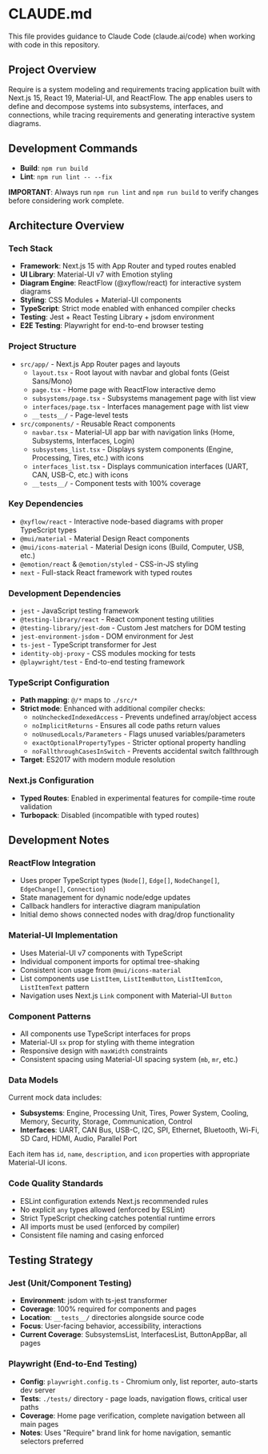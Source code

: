 # CLAUDE.md

This file provides guidance to Claude Code (claude.ai/code) when working with code in this repository.

## Project Overview

Require is a system modeling and requirements tracing application built with Next.js 15, React 19, Material-UI, and ReactFlow. The app enables users to define and decompose systems into subsystems, interfaces, and connections, while tracing requirements and generating interactive system diagrams.

## Development Commands

- **Build**: `npm run build`
- **Lint**: `npm run lint -- --fix`

**IMPORTANT**: Always run `npm run lint` and `npm run build` to verify changes before considering work complete.

## Architecture Overview

### Tech Stack
- **Framework**: Next.js 15 with App Router and typed routes enabled
- **UI Library**: Material-UI v7 with Emotion styling
- **Diagram Engine**: ReactFlow (@xyflow/react) for interactive system diagrams
- **Styling**: CSS Modules + Material-UI components
- **TypeScript**: Strict mode enabled with enhanced compiler checks
- **Testing**: Jest + React Testing Library + jsdom environment
- **E2E Testing**: Playwright for end-to-end browser testing

### Project Structure
- `src/app/` - Next.js App Router pages and layouts
  - `layout.tsx` - Root layout with navbar and global fonts (Geist Sans/Mono)
  - `page.tsx` - Home page with ReactFlow interactive demo
  - `subsystems/page.tsx` - Subsystems management page with list view
  - `interfaces/page.tsx` - Interfaces management page with list view
  - `__tests__/` - Page-level tests
- `src/components/` - Reusable React components
  - `navbar.tsx` - Material-UI app bar with navigation links (Home, Subsystems, Interfaces, Login)
  - `subsystems_list.tsx` - Displays system components (Engine, Processing, Tires, etc.) with icons
  - `interfaces_list.tsx` - Displays communication interfaces (UART, CAN, USB-C, etc.) with icons
  - `__tests__/` - Component tests with 100% coverage

### Key Dependencies
- `@xyflow/react` - Interactive node-based diagrams with proper TypeScript types
- `@mui/material` - Material Design React components
- `@mui/icons-material` - Material Design icons (Build, Computer, USB, etc.)
- `@emotion/react` & `@emotion/styled` - CSS-in-JS styling
- `next` - Full-stack React framework with typed routes

### Development Dependencies
- `jest` - JavaScript testing framework
- `@testing-library/react` - React component testing utilities
- `@testing-library/jest-dom` - Custom Jest matchers for DOM testing
- `jest-environment-jsdom` - DOM environment for Jest
- `ts-jest` - TypeScript transformer for Jest
- `identity-obj-proxy` - CSS modules mocking for tests
- `@playwright/test` - End-to-end testing framework

### TypeScript Configuration
- **Path mapping**: `@/*` maps to `./src/*`
- **Strict mode**: Enhanced with additional compiler checks:
  - `noUncheckedIndexedAccess` - Prevents undefined array/object access
  - `noImplicitReturns` - Ensures all code paths return values
  - `noUnusedLocals/Parameters` - Flags unused variables/parameters
  - `exactOptionalPropertyTypes` - Stricter optional property handling
  - `noFallthroughCasesInSwitch` - Prevents accidental switch fallthrough
- **Target**: ES2017 with modern module resolution

### Next.js Configuration
- **Typed Routes**: Enabled in experimental features for compile-time route validation
- **Turbopack**: Disabled (incompatible with typed routes)

## Development Notes

### ReactFlow Integration
- Uses proper TypeScript types (`Node[]`, `Edge[]`, `NodeChange[]`, `EdgeChange[]`, `Connection`)
- State management for dynamic node/edge updates
- Callback handlers for interactive diagram manipulation
- Initial demo shows connected nodes with drag/drop functionality

### Material-UI Implementation
- Uses Material-UI v7 components with TypeScript
- Individual component imports for optimal tree-shaking
- Consistent icon usage from `@mui/icons-material`
- List components use `ListItem`, `ListItemButton`, `ListItemIcon`, `ListItemText` pattern
- Navigation uses Next.js `Link` component with Material-UI `Button`

### Component Patterns
- All components use TypeScript interfaces for props
- Material-UI `sx` prop for styling with theme integration
- Responsive design with `maxWidth` constraints
- Consistent spacing using Material-UI spacing system (`mb`, `mr`, etc.)

### Data Models
Current mock data includes:
- **Subsystems**: Engine, Processing Unit, Tires, Power System, Cooling, Memory, Security, Storage, Communication, Control
- **Interfaces**: UART, CAN Bus, USB-C, I2C, SPI, Ethernet, Bluetooth, Wi-Fi, SD Card, HDMI, Audio, Parallel Port

Each item has `id`, `name`, `description`, and `icon` properties with appropriate Material-UI icons.

### Code Quality Standards
- ESLint configuration extends Next.js recommended rules
- No explicit `any` types allowed (enforced by ESLint)
- Strict TypeScript checking catches potential runtime errors
- All imports must be used (enforced by compiler)
- Consistent file naming and casing enforced

## Testing Strategy

### Jest (Unit/Component Testing)
- **Environment**: jsdom with ts-jest transformer
- **Coverage**: 100% required for components and pages
- **Location**: `__tests__/` directories alongside source code
- **Focus**: User-facing behavior, accessibility, interactions
- **Current Coverage**: SubsystemsList, InterfacesList, ButtonAppBar, all pages

### Playwright (End-to-End Testing)
- **Config**: `playwright.config.ts` - Chromium only, list reporter, auto-starts dev server
- **Tests**: `./tests/` directory - page loads, navigation flows, critical user paths
- **Coverage**: Home page verification, complete navigation between all main pages
- **Notes**: Uses "Require" brand link for home navigation, semantic selectors preferred